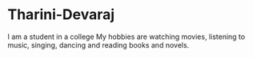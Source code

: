 # Tharini-Devaraj
I am a student in a college
My hobbies are watching movies, listening to music, singing, dancing and reading books and novels.
